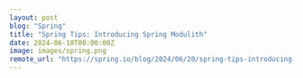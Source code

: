 ```yaml
---
layout: post
blog: "Spring"
title: "Spring Tips: Introducing Spring Modulith"
date: 2024-06-18T00:00:00Z
image: images/spring.png
remote_url: "https://spring.io/blog/2024/06/20/spring-tips-introducing-spring-modulith"
---
```

